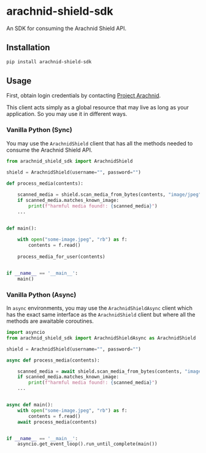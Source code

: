 # arachnid-shield-sdk
An SDK for consuming the Arachnid Shield API.

## Installation

```sh
pip install arachnid-shield-sdk
```

## Usage

First, obtain login credentials by contacting [Project Arachnid](https://shield.projectarachnid.com/). 

This client acts simply as a global resource that may live as long as your application. So you may use it in different ways.

### Vanilla Python (Sync)

You may use the `ArachnidShield` client that has all the methods needed to consume the Arachnid Shield API.

```python
from arachnid_shield_sdk import ArachnidShield

shield = ArachnidShield(username="", password="")
    
def process_media(contents):

    scanned_media = shield.scan_media_from_bytes(contents, "image/jpeg")
    if scanned_media.matches_known_image:
        print(f"harmful media found!: {scanned_media}")
    ... 


def main():
    
    with open("some-image.jpeg", "rb") as f:
        contents = f.read()
    
    process_media_for_user(contents)


if __name__ == '__main__':
    main()

```

### Vanilla Python (Async)

In `async` environments, you may use the `ArachnidShieldAsync` client which has the exact same interface as the `ArachnidShield` client but where all the methods are awaitable coroutines.

```python
import asyncio
from arachnid_shield_sdk import ArachnidShieldAsync as ArachnidShield

shield = ArachnidShield(username="", password="")

async def process_media(contents):

    scanned_media = await shield.scan_media_from_bytes(contents, "image/jpeg")
    if scanned_media.matches_known_image:
        print(f"harmful media found!: {scanned_media}")
    ... 


async def main():
    with open("some-image.jpeg", "rb") as f:
        contents = f.read()
    await process_media(contents)


if __name__ == '__main__':
    asyncio.get_event_loop().run_until_complete(main())

```
